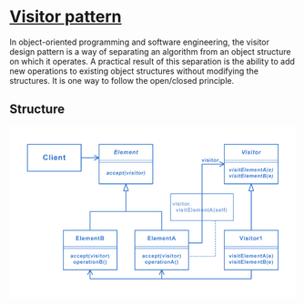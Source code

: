 # [Visitor pattern](https://en.wikipedia.org/wiki/Visitor_pattern)
In object-oriented programming and software engineering, the visitor design pattern is a way of separating an algorithm from an object structure on which it operates. A practical result of this separation is the ability to add new operations to existing object structures without modifying the structures. It is one way to follow the open/closed principle.

## Structure
<img src="./Structure.png" />
